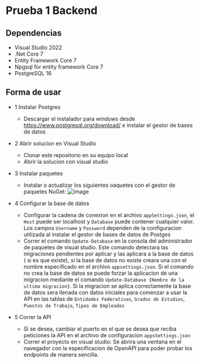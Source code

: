# Prueba 1 Backend

## Dependencias
* Visual Studio 2022
* .Net Core 7
* Entity Framework Core 7
* Npgsql for entity framework Core 7
* PostgreSQL 16

## Forma de usar

* 1 Instalar Postgres
     * Descargar el instalador para windows desde https://www.postgresql.org/download/ e instalar el gestor de bases de datos
* 2 Abrir solucion en Visual Studio
  * Clonar este repositorio en su equipo local
  * Abrir la solucion con visual studio
* 3 Instalar paquetes
    * Instalar o actualizar los siguientes oaquetes con el gestor de paquetes NuGet: ![image](https://github.com/user-attachments/assets/50d5964b-269d-42d3-97fe-25c3e9a605b2)

* 4 Configurar la base de datos
    * Configurar la cadena de conexion en el archivo `appSettings.json`, el `Host` puede ser localhost y `Database` puede contener cualquier valor. Los campos `Username` y `Password` dependen de la configuracion utilizada al instalar el gestor de bases de datos de Postges
    * Correr el comando `Update-Database` en la consola del administrador de paquetes de visual studio. Este comando detectara las migraciones pendientes por aplicar y las aplicara a la base de datos ( si es que existe), si la base de datos no existe creara una con el nombre especificado en el archivo `appsettings.json`. Si el comando no crea la base de datos se puede forzar la aplicacion de una migracion mediante el comando `Update-Database {Nombre de la ultima migracion}`. Si la migracion se aplica correctamente la base de datos sera llenada con datos iniciales para comenzar a usar la API en las tablas de `Entidades Federativas`, `Grados de Estudios`, `Puestos de Trabajo`, `Tipos de Empleados`
* 5 Correr la API
    * Si se desea, cambiar el puerto en el que se desea que reciba peticiones la API en el archivo de configuracion `appsSettings.json`
    * Correr el proyecto en visual studio: Se abrira una ventana en el navegador con la especificacion de OpenAPI para poder probar los endpoints de manera sencilla.
